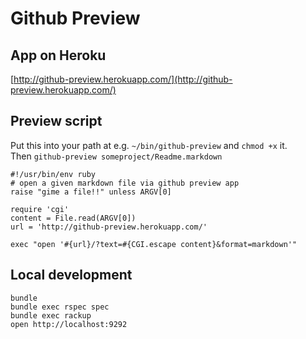 # Github Preview

## App on Heroku
[http://github-preview.herokuapp.com/](http://github-preview.herokuapp.com/)

## Preview script
Put this into your path at e.g. `~/bin/github-preview` and `chmod +x` it.<br/>
Then `github-preview someproject/Readme.markdown`


    #!/usr/bin/env ruby
    # open a given markdown file via github preview app
    raise "gime a file!!" unless ARGV[0]

    require 'cgi'
    content = File.read(ARGV[0])
    url = 'http://github-preview.herokuapp.com/'

    exec "open '#{url}/?text=#{CGI.escape content}&format=markdown'"

## Local development

    bundle
    bundle exec rspec spec
    bundle exec rackup
    open http://localhost:9292